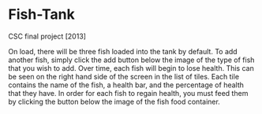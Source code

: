 # Fish-Tank
CSC final project [2013]

On load, there will be three fish loaded into the tank by default.  To add another fish, simply click the add button below the image of the type of fish that you wish to add. Over time, each fish will begin to lose health.  This can be seen on the right hand side of the screen in the list of tiles.  Each tile contains the name of the fish, a health bar, and the percentage of health that they have.  In order for each fish to regain health, you must feed them by clicking the button below the image of the fish food container.
